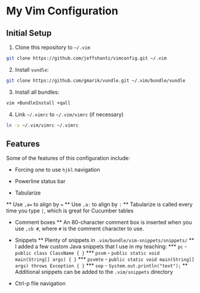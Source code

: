 My Vim Configuration
====================

Initial Setup
-------------

1. Clone this repository to `~/.vim`

```bash
git clone https://github.com/jeffshantz/vimconfig.git ~/.vim
```

2. Install `vundle`:

```bash
git clone https://github.com/gmarik/vundle.git ~/.vim/bundle/vundle
```

3. Install all bundles:

```bash
vim +BundleInstall +qall
```

4. Link `~/.vimrc` to `~/.vim/vimrc` (if necessary)

```bash
ln -s ~/.vim/vimrc ~/.vimrc
```

Features
--------

Some of the features of this configuration include:

* Forcing one to use `hjkl` navigation

* Powerline status bar

* Tabularize

** Use `,a=` to align by `=`
** Use `,a:` to align by `:`
** Tabularize is called every time you type `|`, which is great for Cucumber tables

* Comment boxes
** An 80-character comment box is inserted when you use `,cb #`, where `#` is the comment
   character to use.

* Snippets
** Plenty of snippets in `.vim/bundle/vim-snippets/snippets/`
** I added a few custom Java snippets that I use in my teaching:
*** `pc` - `public class ClassName { }`
*** `psvm` - `public static void main(String[] args) { }`
*** `psvmte` - `public static void main(String[] args) throws Exception { }`
*** `sop` - `System.out.println("text");`
** Additional snippets can be added to the `.vim/snippets` directory

* Ctrl-p file navigation
